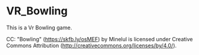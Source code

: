 # VR_Bowling
This is a Vr Bowling game.

CC:
"Bowling" (https://skfb.ly/osMEF) by Minelul is licensed under Creative Commons Attribution (http://creativecommons.org/licenses/by/4.0/).
